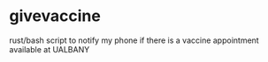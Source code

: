 # givevaccine
rust/bash script to notify my phone if there is a vaccine appointment available at UALBANY

